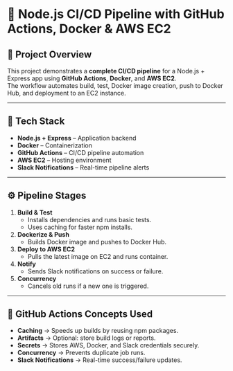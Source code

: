 # 🚀 Node.js CI/CD Pipeline with GitHub Actions, Docker & AWS EC2

## 📌 Project Overview
This project demonstrates a **complete CI/CD pipeline** for a Node.js + Express app using **GitHub Actions**, **Docker**, and **AWS EC2**.  
The workflow automates build, test, Docker image creation, push to Docker Hub, and deployment to an EC2 instance.

---

## 🧩 Tech Stack
- **Node.js + Express** – Application backend  
- **Docker** – Containerization  
- **GitHub Actions** – CI/CD pipeline automation  
- **AWS EC2** – Hosting environment  
- **Slack Notifications** – Real-time pipeline alerts  

---

## ⚙️ Pipeline Stages
1. **Build & Test**
   - Installs dependencies and runs basic tests.
   - Uses caching for faster npm installs.
2. **Dockerize & Push**
   - Builds Docker image and pushes to Docker Hub.
3. **Deploy to AWS EC2**
   - Pulls the latest image on EC2 and runs container.
4. **Notify**
   - Sends Slack notifications on success or failure.
5. **Concurrency**
   - Cancels old runs if a new one is triggered.

---

## 🧠 GitHub Actions Concepts Used
- **Caching** → Speeds up builds by reusing npm packages.  
- **Artifacts** → Optional: store build logs or reports.  
- **Secrets** → Stores AWS, Docker, and Slack credentials securely.  
- **Concurrency** → Prevents duplicate job runs.  
- **Slack Notifications** → Real-time success/failure updates.  

